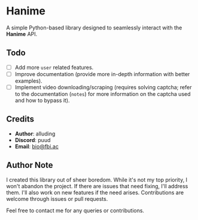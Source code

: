 # Hanime

A simple Python-based library designed to seamlessly interact with the **Hanime** API.

## Todo

- [ ] Add more `user` related features.
- [ ] Improve documentation (provide more in-depth information with better examples).
- [ ] Implement video downloading/scraping (requires solving captcha; refer to the documentation (`notes`) for more information on the captcha used and how to bypass it).

## Credits

- **Author**: alluding
- **Discord**: puud
- **Email**: bio@fbi.ac

## Author Note

I created this library out of sheer boredom. While it's not my top priority, I won't abandon the project. If there are issues that need fixing, I'll address them. I'll also work on new features if the need arises. Contributions are welcome through issues or pull requests.

Feel free to contact me for any queries or contributions.
